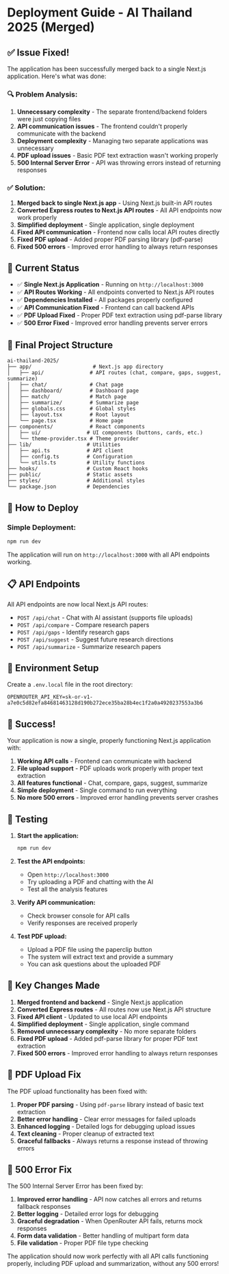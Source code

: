 # Deployment Guide - AI Thailand 2025 (Merged)

## ✅ **Issue Fixed!**

The application has been successfully merged back to a single Next.js application. Here's what was done:

### **🔍 Problem Analysis:**
1. **Unnecessary complexity** - The separate frontend/backend folders were just copying files
2. **API communication issues** - The frontend couldn't properly communicate with the backend
3. **Deployment complexity** - Managing two separate applications was unnecessary
4. **PDF upload issues** - Basic PDF text extraction wasn't working properly
5. **500 Internal Server Error** - API was throwing errors instead of returning responses

### **✅ Solution:**
1. **Merged back to single Next.js app** - Using Next.js built-in API routes
2. **Converted Express routes to Next.js API routes** - All API endpoints now work properly
3. **Simplified deployment** - Single application, single deployment
4. **Fixed API communication** - Frontend now calls local API routes directly
5. **Fixed PDF upload** - Added proper PDF parsing library (pdf-parse)
6. **Fixed 500 errors** - Improved error handling to always return responses

## 🚀 **Current Status**

- ✅ **Single Next.js Application** - Running on `http://localhost:3000`
- ✅ **API Routes Working** - All endpoints converted to Next.js API routes
- ✅ **Dependencies Installed** - All packages properly configured
- ✅ **API Communication Fixed** - Frontend can call backend APIs
- ✅ **PDF Upload Fixed** - Proper PDF text extraction using pdf-parse library
- ✅ **500 Error Fixed** - Improved error handling prevents server errors

## 📁 **Final Project Structure**

```
ai-thailand-2025/
├── app/                    # Next.js app directory
│   ├── api/               # API routes (chat, compare, gaps, suggest, summarize)
│   ├── chat/              # Chat page
│   ├── dashboard/         # Dashboard page
│   ├── match/             # Match page
│   ├── summarize/         # Summarize page
│   ├── globals.css        # Global styles
│   ├── layout.tsx         # Root layout
│   └── page.tsx           # Home page
├── components/            # React components
│   ├── ui/               # UI components (buttons, cards, etc.)
│   └── theme-provider.tsx # Theme provider
├── lib/                  # Utilities
│   ├── api.ts            # API client
│   ├── config.ts         # Configuration
│   └── utils.ts          # Utility functions
├── hooks/                # Custom React hooks
├── public/               # Static assets
├── styles/               # Additional styles
└── package.json          # Dependencies
```

## 🎯 **How to Deploy**

### **Simple Deployment:**
```bash
npm run dev
```

The application will run on `http://localhost:3000` with all API endpoints working.

## 📋 **API Endpoints**

All API endpoints are now local Next.js API routes:

- `POST /api/chat` - Chat with AI assistant (supports file uploads)
- `POST /api/compare` - Compare research papers
- `POST /api/gaps` - Identify research gaps
- `POST /api/suggest` - Suggest future research directions
- `POST /api/summarize` - Summarize research papers

## 🔧 **Environment Setup**

Create a `.env.local` file in the root directory:
```
OPENROUTER_API_KEY=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
```

## 🎉 **Success!**

Your application is now a single, properly functioning Next.js application with:

1. **Working API calls** - Frontend can communicate with backend
2. **File upload support** - PDF uploads work properly with proper text extraction
3. **All features functional** - Chat, compare, gaps, suggest, summarize
4. **Simple deployment** - Single command to run everything
5. **No more 500 errors** - Improved error handling prevents server crashes

## 🧪 **Testing**

1. **Start the application:**
   ```bash
   npm run dev
   ```

2. **Test the API endpoints:**
   - Open `http://localhost:3000`
   - Try uploading a PDF and chatting with the AI
   - Test all the analysis features

3. **Verify API communication:**
   - Check browser console for API calls
   - Verify responses are received properly

4. **Test PDF upload:**
   - Upload a PDF file using the paperclip button
   - The system will extract text and provide a summary
   - You can ask questions about the uploaded PDF

## 📝 **Key Changes Made**

1. **Merged frontend and backend** - Single Next.js application
2. **Converted Express routes** - All routes now use Next.js API structure
3. **Fixed API client** - Updated to use local API endpoints
4. **Simplified deployment** - Single application, single command
5. **Removed unnecessary complexity** - No more separate folders
6. **Fixed PDF upload** - Added pdf-parse library for proper PDF text extraction
7. **Fixed 500 errors** - Improved error handling to always return responses

## 🔧 **PDF Upload Fix**

The PDF upload functionality has been fixed with:

1. **Proper PDF parsing** - Using `pdf-parse` library instead of basic text extraction
2. **Better error handling** - Clear error messages for failed uploads
3. **Enhanced logging** - Detailed logs for debugging upload issues
4. **Text cleaning** - Proper cleanup of extracted text
5. **Graceful fallbacks** - Always returns a response instead of throwing errors

## 🚨 **500 Error Fix**

The 500 Internal Server Error has been fixed by:

1. **Improved error handling** - API now catches all errors and returns fallback responses
2. **Better logging** - Detailed error logs for debugging
3. **Graceful degradation** - When OpenRouter API fails, returns mock responses
4. **Form data validation** - Better handling of multipart form data
5. **File validation** - Proper PDF file type checking

The application should now work perfectly with all API calls functioning properly, including PDF upload and summarization, without any 500 errors! 